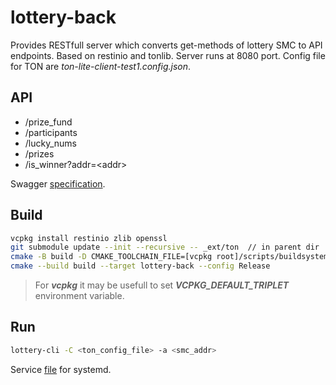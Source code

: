 # lottery-back

Provides RESTfull server which converts get-methods of lottery SMC to API endpoints. Based on restinio and tonlib. Server runs at 8080 port. Config file for TON are *ton-lite-client-test1.config.json*.

## API

- /prize_fund
- /participants
- /lucky_nums
- /prizes
- /is_winner?addr=\<addr>

Swagger [specification](lottery-back_oas2.yml).

## Build

```sh
vcpkg install restinio zlib openssl
git submodule update --init --recursive -- _ext/ton  // in parent dir
cmake -B build -D CMAKE_TOOLCHAIN_FILE=[vcpkg root]/scripts/buildsystems/vcpkg.cmake .
cmake --build build --target lottery-back --config Release
```

> For ***vcpkg*** it may be usefull to set ***VCPKG_DEFAULT_TRIPLET*** environment variable.

## Run

```sh
lottery-cli -C <ton_config_file> -a <smc_addr>
```

Service [file](_misc/lottery.service) for systemd.
